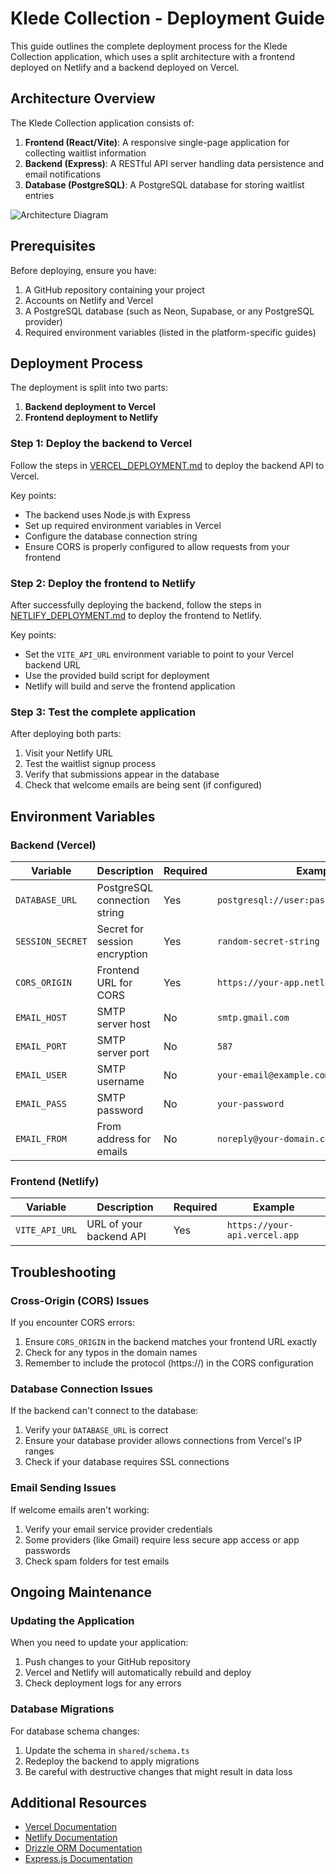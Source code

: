 # Klede Collection - Deployment Guide

This guide outlines the complete deployment process for the Klede Collection application, which uses a split architecture with a frontend deployed on Netlify and a backend deployed on Vercel.

## Architecture Overview

The Klede Collection application consists of:

1. **Frontend (React/Vite)**: A responsive single-page application for collecting waitlist information
2. **Backend (Express)**: A RESTful API server handling data persistence and email notifications
3. **Database (PostgreSQL)**: A PostgreSQL database for storing waitlist entries

![Architecture Diagram](https://mermaid.ink/img/pako:eNqFkk1PwzAMhv9KlBNIlNKNVhpI2w5wAcSFG-LSJqZEtInWZBqi_Hdsp2xMQnDzx7Mff5KvYNyEIEFbt3N-KwxjvPKmDvDtg2nLtTVxoIdCQW9sQ5XnKmgMCgp1Dd7vMDrG06WCWr1lxWJZzNdQaRe9c1BBf8Jy6TUUyJ1ePCvTNmHqnTnUbmvdtHdFP_aUhb1z_mTcse5x3IPf4oZdXXluHWKFg5-7MFUwOz-1jqF3NhkXO6CnW6bXTvtYlrEF3S_rJHZIv-cqpYOoYGYap5VRcZMZ5fQpS_NNSTXsMqeP6y-2sPW2gTxEDUqKDOSUZZxzwfOJHNOCi9GdiRiAjBGxSCSIaS5YwcecT9iYslyIVN8vE8nZ4OLx3dkdPFw9L2BxuX56WD_-3QNyLmcsSSnBJclGnL2-AA3JqN0)

## Prerequisites

Before deploying, ensure you have:

1. A GitHub repository containing your project
2. Accounts on Netlify and Vercel 
3. A PostgreSQL database (such as Neon, Supabase, or any PostgreSQL provider)
4. Required environment variables (listed in the platform-specific guides)

## Deployment Process

The deployment is split into two parts:

1. **Backend deployment to Vercel**
2. **Frontend deployment to Netlify**

### Step 1: Deploy the backend to Vercel

Follow the steps in [VERCEL_DEPLOYMENT.md](./VERCEL_DEPLOYMENT.md) to deploy the backend API to Vercel.

Key points:
- The backend uses Node.js with Express
- Set up required environment variables in Vercel
- Configure the database connection string
- Ensure CORS is properly configured to allow requests from your frontend

### Step 2: Deploy the frontend to Netlify

After successfully deploying the backend, follow the steps in [NETLIFY_DEPLOYMENT.md](./NETLIFY_DEPLOYMENT.md) to deploy the frontend to Netlify.

Key points:
- Set the `VITE_API_URL` environment variable to point to your Vercel backend URL
- Use the provided build script for deployment
- Netlify will build and serve the frontend application

### Step 3: Test the complete application

After deploying both parts:

1. Visit your Netlify URL
2. Test the waitlist signup process
3. Verify that submissions appear in the database
4. Check that welcome emails are being sent (if configured)

## Environment Variables

### Backend (Vercel)

| Variable | Description | Required | Example |
|----------|-------------|----------|---------|
| `DATABASE_URL` | PostgreSQL connection string | Yes | `postgresql://user:pass@hostname:port/db` |
| `SESSION_SECRET` | Secret for session encryption | Yes | `random-secret-string` |
| `CORS_ORIGIN` | Frontend URL for CORS | Yes | `https://your-app.netlify.app` |
| `EMAIL_HOST` | SMTP server host | No | `smtp.gmail.com` |
| `EMAIL_PORT` | SMTP server port | No | `587` |
| `EMAIL_USER` | SMTP username | No | `your-email@example.com` |
| `EMAIL_PASS` | SMTP password | No | `your-password` |
| `EMAIL_FROM` | From address for emails | No | `noreply@your-domain.com` |

### Frontend (Netlify)

| Variable | Description | Required | Example |
|----------|-------------|----------|---------|
| `VITE_API_URL` | URL of your backend API | Yes | `https://your-api.vercel.app` |

## Troubleshooting

### Cross-Origin (CORS) Issues

If you encounter CORS errors:

1. Ensure `CORS_ORIGIN` in the backend matches your frontend URL exactly
2. Check for any typos in the domain names
3. Remember to include the protocol (https://) in the CORS configuration

### Database Connection Issues

If the backend can't connect to the database:

1. Verify your `DATABASE_URL` is correct
2. Ensure your database provider allows connections from Vercel's IP ranges
3. Check if your database requires SSL connections

### Email Sending Issues

If welcome emails aren't working:

1. Verify your email service provider credentials
2. Some providers (like Gmail) require less secure app access or app passwords
3. Check spam folders for test emails

## Ongoing Maintenance

### Updating the Application

When you need to update your application:

1. Push changes to your GitHub repository
2. Vercel and Netlify will automatically rebuild and deploy
3. Check deployment logs for any errors

### Database Migrations

For database schema changes:

1. Update the schema in `shared/schema.ts`
2. Redeploy the backend to apply migrations
3. Be careful with destructive changes that might result in data loss

## Additional Resources

- [Vercel Documentation](https://vercel.com/docs)
- [Netlify Documentation](https://docs.netlify.com/)
- [Drizzle ORM Documentation](https://orm.drizzle.team/docs/overview)
- [Express.js Documentation](https://expressjs.com/)